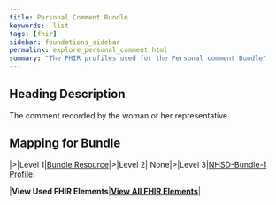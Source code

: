 ```yaml
---
title: Personal Comment Bundle
keywords:  list
tags: [fhir]
sidebar: foundations_sidebar
permalink: explore_personal_comment.html
summary: "The FHIR profiles used for the Personal comment Bundle"
---
```


## Heading Description ##
The comment recorded by the woman or her representative.

## Mapping for Bundle ##

|>|Level 1|[Bundle Resource](http://hl7.org/fhir/stu3/bundle.html)|>|Level 2| None|>|Level 3|[NHSD-Bundle-1 Profile](http://xxx)|


|**View Used FHIR Elements**|**[View All FHIR Elements](explore_personal_comment_all.html#mapping-for-bundle)**|

